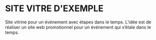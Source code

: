 # SITE VITRE D'EXEMPLE #

Site vitrine pour un événement avec étapes dans le temps.
L’idée est de réaliser un site web promotionnel pour un événement qui s’étale dans le temps.